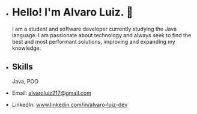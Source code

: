 - # Hello! I'm Alvaro Luiz. 🖖


  I am a student and software developer currently studying the Java language. I am passionate about technology and always seek to
  find the best and most performant solutions, improving and expanding my knowledge.

- ## Skills
  Java, POO

- Email: alvaroluiz217@gmail.com
- LinkedIn: www.linkedin.com/in/alvaro-luiz-dev
